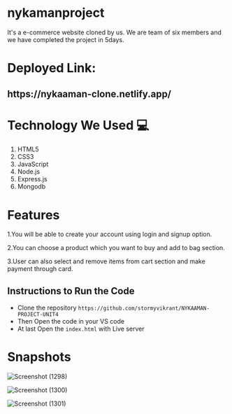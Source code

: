 # nykamanproject
It's a e-commerce website cloned by us. We are team of six members and we have completed the project in 5days. 
# Deployed Link:

<h2>https://nykaaman-clone.netlify.app/</h2> 

# Technology We Used :computer: 
1. HTML5
2. CSS3
3. JavaScript
4. Node.js
5. Express.js
6. Mongodb

# Features
1.You will be able to create your account using login and signup option.

2.You can choose a product which you want to buy and add to bag section.

3.User can also select and remove items from cart section and make payment through card.


## Instructions to Run the Code 

- Clone the repository `https://github.com/stormyvikrant/NYKAAMAN-PROJECT-UNIT4`
- Then Open the code in your VS code
- At last Open the `index.html` with Live server


# Snapshots
![Screenshot (1298)](https://miro.medium.com/max/1400/1*ch7XPkBJop-QFZrgvlNkSw.jpeg)

![Screenshot (1300)](https://miro.medium.com/max/1400/1*6IWK5S1RHrTW_gndu6C6hQ.jpeg)

![Screenshot (1301)](https://miro.medium.com/max/1400/1*ELM_5wuEukjXURQNf1Rd4A.jpeg)


